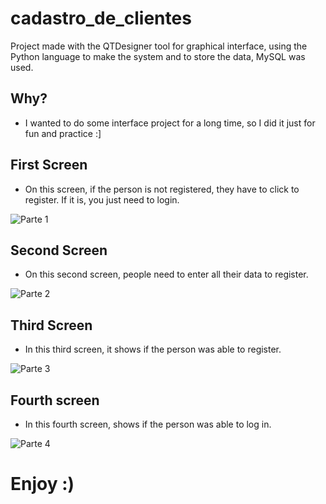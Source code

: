# cadastro_de_clientes
Project made with the QTDesigner tool for graphical interface, using the Python language to make the system and to store the data, MySQL was used.

## Why?

- I wanted to do some interface project for a long time, so I did it just for fun and practice :]

## First Screen

- On this screen, if the person is not registered, they have to click to register. If it is, you just need to login.

![Parte 1](https://user-images.githubusercontent.com/51414398/92425792-a70ba700-f15e-11ea-96a3-a0ca5423d57f.PNG)

## Second Screen

- On this second screen, people need to enter all their data to register.

![Parte 2](https://user-images.githubusercontent.com/51414398/92426020-39ac4600-f15f-11ea-9812-c5bb097cb599.PNG)

## Third Screen

- In this third screen, it shows if the person was able to register.

![Parte 3](https://user-images.githubusercontent.com/51414398/92426097-67918a80-f15f-11ea-93a4-5b4848e6a723.PNG)

## Fourth screen

- In this fourth screen, shows if the person was able to log in.

![Parte 4](https://user-images.githubusercontent.com/51414398/92426161-8ee85780-f15f-11ea-8f9c-e603cb16c024.PNG)


# Enjoy :)




